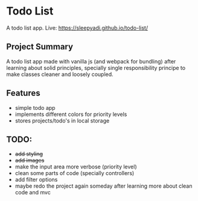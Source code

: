 # Todo List

A todo list app.
Live: https://sleepyadi.github.io/todo-list/

## Project Summary

A todo list app made with vanilla js (and webpack for bundling) after learning about solid principles, specially single responsibility principe to make classes cleaner and loosely coupled.


## Features
- simple todo app
- implements different colors for priority levels
- stores projects/todo's in local storage


## TODO:
- ~~add styling~~
- ~~add images~~
- make the input area more verbose (priority level)
- clean some parts of code (specially controllers)
- add filter options
- maybe redo the project again someday after learning more about clean code and mvc